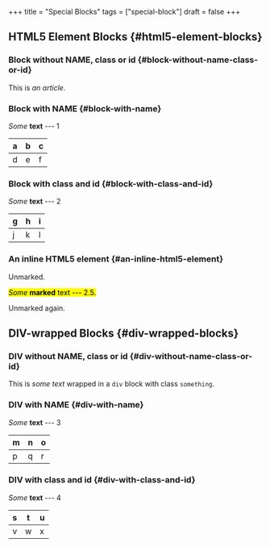 +++
title = "Special Blocks"
tags = ["special-block"]
draft = false
+++

## HTML5 Element Blocks {#html5-element-blocks}


### Block without NAME, class or id {#block-without-name-class-or-id}

<article>
<article></article>

This is _an article_.

</article>


### Block with NAME {#block-with-name}

<aside id="Aside A">
<aside></aside>

_Some_ **text** --- 1

| a | b | c |
|---|---|---|
| d | e | f |

</aside>


### Block with class and id {#block-with-class-and-id}

<section class="my-section" id="section-a">
<section></section>

_Some_ **text** --- 2

| g | h | i |
|---|---|---|
| j | k | l |

</section>


### An inline HTML5 element {#an-inline-html5-element}

Unmarked.

<mark>_Some_ **marked** text --- 2.5.
</mark>

Unmarked again.


## DIV-wrapped Blocks {#div-wrapped-blocks}


### DIV without NAME, class or id {#div-without-name-class-or-id}

<div class="something">
<div></div>

This is _some text_ wrapped in a `div` block with class `something`.

</div>


### DIV with NAME {#div-with-name}

<div class="foo" id="Foo A">
<div></div>

_Some_ **text** --- 3

| m | n | o |
|---|---|---|
| p | q | r |

</div>


### DIV with class and id {#div-with-class-and-id}

<div class="my-bar bar" id="bar-a">
<div></div>

_Some_ **text** --- 4

| s | t | u |
|---|---|---|
| v | w | x |

</div>
